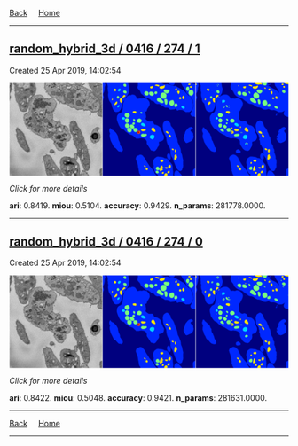 
[Back](..)&nbsp;&nbsp;&nbsp;&nbsp;&nbsp;[Home](https://leapmanlab.github.io/snapshots)

---

<div class="summary"><a href="1"><h2>random_hybrid_3d / 0416 / 274 / 1</h2></a><p>Created 25 Apr 2019, 14:02:54
</p><a href="1"><img src="1/media/summary.png" align="center"></a><p>
<i>Click for more details</i>
</p></div>

**ari**: 0.8419. **miou**: 0.5104. **accuracy**: 0.9429. **n_params**: 281778.0000. 

---

<div class="summary"><a href="0"><h2>random_hybrid_3d / 0416 / 274 / 0</h2></a><p>Created 25 Apr 2019, 14:02:54
</p><a href="0"><img src="0/media/summary.png" align="center"></a><p>
<i>Click for more details</i>
</p></div>

**ari**: 0.8422. **miou**: 0.5048. **accuracy**: 0.9421. **n_params**: 281631.0000. 

---

[Back](..)&nbsp;&nbsp;&nbsp;&nbsp;&nbsp;[Home](https://leapmanlab.github.io/snapshots)

---